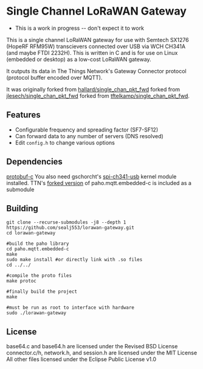 # Single Channel LoRaWAN Gateway

* This is a work in progress -- don't expect it to work

This is a single channel LoRaWAN gateway for use with Semtech SX1276 (HopeRF RFM95W) transcievers connected over USB via WCH CH341A (and maybe FTDI 2232H). This is written in C and is for use on Linux (embedded or desktop) as a low-cost LoRaWAN gateway.

It outputs its data in The Things Network's Gateway Connector protocol (protocol buffer encoded over MQTT).

It was originally forked from [hallard/single_chan_pkt_fwd](https://github.com/hallard/single_chan_pkt_fwd) forked from [jlesech/single_chan_pkt_fwd](https://github.com/jlesech/single_chan_pkt_fwd) forked from [tftelkamp/single_chan_pkt_fwd](https://github.com/tftelkamp/single_chan_pkt_fwd).

## Features
* Configurable frequency and spreading factor (SF7-SF12)
* Can forward data to any number of servers (DNS resolved)
* Edit `config.h` to change various options

## Dependencies
[protobuf-c](https://github.com/protobuf-c/protobuf-c)
You also need gschorcht's [spi-ch341-usb](https://github.com/gschorcht/spi-ch341-usb) kernel module installed.
TTN's [forked version](https://github.com/TheThingsNetwork/paho.mqtt.embedded-c.git) of paho.mqtt.embedded-c is included as a submodule

## Building
```shell
git clone --recurse-submodules -j8 --depth 1 https://github.com/sealj553/lorawan-gateway.git
cd lorawan-gateway

#build the paho library
cd paho.mqtt.embedded-c
make
sudo make install #or directly link with .so files
cd ../../

#compile the proto files
make protoc

#finally build the project
make

#must be run as root to interface with hardware
sudo ./lorawan-gateway
```

## License
base64.c and base64.h are licensed under the Revised BSD License
connector.c/h, network.h, and session.h are licensed under the MIT License
All other files licensed under the Eclipse Public License v1.0
